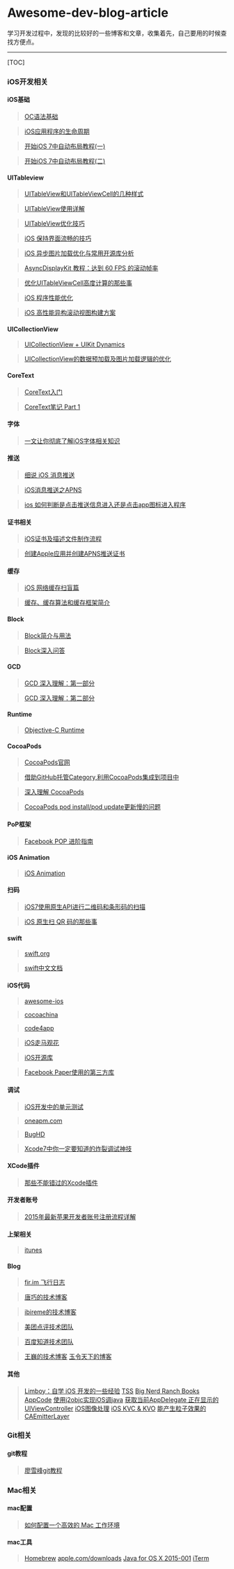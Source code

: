 # Awesome-dev-blog-article
学习开发过程中，发现的比较好的一些博客和文章，收集着先，自己要用的时候查找方便点。

-------------------

[TOC]

### iOS开发相关

#### iOS基础

>[OC语法基础](http://blog.csdn.net/jiangwei0910410003/article/category/2745191)

>[iOS应用程序的生命周期](http://www.jianshu.com/p/aa50e5350852?utm_campaign=maleskine&utm_content=note&utm_medium=writer_share&utm_source=weibo)

>[开始iOS 7中自动布局教程(一)](http://www.cocoachina.com/industry/20131203/7462.html)

>[开始iOS 7中自动布局教程(二)](http://www.cnblogs.com/zer0Black/p/3977288.html)

#### UITableview

>[UITableView和UITableViewCell的几种样式](http://blog.sina.com.cn/s/blog_4669f1cd0101qyp9.html)

>[UITableView使用详解](http://blog.sina.com.cn/s/blog_9693f61a01016lv5.html)

>[UITableView优化技巧](http://longxdragon.github.io/2015/05/26/UITableView%E4%BC%98%E5%8C%96%E6%8A%80%E5%B7%A7/) 

>[iOS 保持界面流畅的技巧](http://blog.ibireme.com/2015/11/12/smooth_user_interfaces_for_ios/)

>[iOS 异步图片加载优化与常用开源库分析](https://segmentfault.com/a/1190000002776279)

>[AsyncDisplayKit 教程：达到 60 FPS 的滚动帧率](http://www.cocoachina.com/swift/20141124/10298.html)

>[优化UITableViewCell高度计算的那些事](http://blog.sunnyxx.com/2015/05/17/cell-height-calculation/)

>[iOS 程序性能优化](http://www.samirchen.com/ios-performance-optimization/)

>[iOS 高性能异构滚动视图构建方案](http://pingguohe.net/2016/01/31/lazyscroll.html?hmsr=toutiao.io&utm_medium=toutiao.io&utm_source=toutiao.io)

#### UICollectionView

>[UICollectionView + UIKit Dynamics](http://objccn.io/issue-5-2/)

>[UICollectionView的数据预加载及图片加载逻辑的优化](http://blog.vars.me/blog/2015/04/26/UICollectionView-Optimizing/)

#### CoreText

>[CoreText入门](http://geeklu.com/2013/03/core-text/)

>[CoreText笔记 Part 1](http://longxdragon.github.io/2015/03/14/CoreText-Notes-Part-1/)

#### 字体

>[一文让你彻底了解iOS字体相关知识](http://www.cnblogs.com/dsxniubility/p/4699352.html)

#### 推送

>[细说 iOS 消息推送](http://www.cocoachina.com/industry/20140528/8582.html)

>[iOS消息推送之APNS](http://blog.csdn.net/jiajiayouba/article/details/39926017)

>[ios 如何判断是点击推送信息进入还是点击app图标进入程序](http://zhidao.baidu.com/link?url=QuZ9WZqZdHngaTSnao6-oZggHIw_f2KoSBj1-wu7cRZg2S7ytMATyGp-PnwtQOp90QgqKJ_Lk7e6lSmhf03tb-GIKgWmW9Zsu6sG2chMk3O)

#### 证书相关

>[iOS证书及描述文件制作流程](http://docs.apicloud.com/APICloud/%E6%8A%80%E6%9C%AF%E4%B8%93%E9%A2%98/iOS-License-Application-Guidance)

>[创建Apple应用并创建APNS推送证书](http://docs.getui.com/pages/viewpage.action?pageId=1934165#id-创建Apple应用并创建APNS推送证书-APNSPush证书创建)

#### 缓存

>[iOS 网络缓存扫盲篇](https://www.v2ex.com/t/252955?from=singlemessage&isappinstalled=1)

>[缓存、缓存算法和缓存框架简介](http://blog.jobbole.com/30940/)

#### Block

>[Block简介与用法](http://blog.csdn.net/enuola/article/details/8674063)

>[Block深入问答](https://www.zhihu.com/question/34593410)

#### GCD

>[GCD 深入理解：第一部分](https://github.com/nixzhu/dev-blog/blob/master/2014-04-19-grand-central-dispatch-in-depth-part-1.md)

>[GCD 深入理解：第二部分](https://github.com/nixzhu/dev-blog/blob/master/2014-05-14-grand-central-dispatch-in-depth-part-2.md)

#### Runtime

>[Objective-C Runtime](http://justsee.iteye.com/blog/2163777)

#### CocoaPods

>[CocoaPods官网](https://cocoapods.org/)

>[借助GitHub托管Category,利用CocoaPods集成到项目中](https://github.com/Damonvvong/DWCategory/blob/master/README.md?hmsr=toutiao.io&utm_medium=toutiao.io&utm_source=toutiao.io)

>[深入理解 CocoaPods](http://objccn.io/issue-6-4/)

>[ CocoaPods pod install/pod update更新慢的问题](http://blog.csdn.net/ralbatr/article/details/39082937)

#### PoP框架

>[Facebook POP 进阶指南](http://www.cocoachina.com/industry/20140704/9034.html)

#### iOS Animation

>[iOS Animation](https://github.com/yixiangboy/IOSAnimationDemo?hmsr=toutiao.io&utm_medium=toutiao.io&utm_source=toutiao.io)

#### 扫码

>[iOS7使用原生API进行二维码和条形码的扫描](http://my.oschina.net/u/2340880/blog/405847?fromerr=TWrCF6HG)

>[iOS 原生扫 QR 码的那些事](http://c0ming.me/qr-code-scan/)

#### swift

>[swift.org](https://swift.org/)

>[swift中文文档](https://numbbbbb.gitbooks.io/-the-swift-programming-language-/content/index.html)

#### iOS代码

>[awesome-ios](https://github.com/search?utf8=%E2%9C%93&q=awesome-ios)

>[cocoachina](http://code.cocoachina.com/)

>[code4app](http://code4app.com/category)

>[iOS走马观花](http://ios.b2mp.cn/)

>[iOS开源库](http://www.douban.com/note/276160185/?plg_nld=1&plg_uin=1&plg_auth=1&plg_usr=1&plg_dev=1&plg_vkey=1&plg_nld=1&type=like#!/i!/ckDefault)

>[Facebook Paper使用的第三方库](http://blog.rpplusplus.me/blog/2014/02/11/facebook-paper-used-3rd/)

#### 调试

>[iOS开发中的单元测试](http://www.infoq.com/cn/articles/ios-unit-test-1)

>[oneapm.com](http://www.oneapm.com/)

>[BugHD](http://bughd.com/)

>[Xcode7中你一定要知道的炸裂调试神技](http://www.jianshu.com/p/70ed36cf8a98?utm_campaign=maleskine&utm_content=note&utm_medium=writer_share&utm_source=weibo)

#### XCode插件

>[那些不能错过的Xcode插件](http://www.cocoachina.com/industry/20130918/7022.html)

#### 开发者账号

>[2015年最新苹果开发者账号注册流程详解](http://www.niaogebiji.com/article-5703-1.html)

#### 上架相关

>[itunes](https://itunesconnect.apple.com)

#### Blog

>[fir.im 飞行日志](http://blog.fir.im/)

>[唐巧的技术博客](http://blog.devtang.com/)

>[ibireme的技术博客](http://blog.ibireme.com/)

>[美团点评技术团队](http://tech.meituan.com/)

>[百度知道技术团队](http://blog.sunnyxx.com/)

>[王巍的技术博客](http://onevcat.com/)
>[玉令天下的博客](http://yulingtianxia.com/)

#### 其他
>[Limboy：自学 iOS 开发的一些经验](http://www.cocoachina.com/cms/wap.php?action=article&id=10823)
>[TSS](http://api.ineal.me/tss/status)
>[Big Nerd Ranch Books](http://forums.bignerdranch.com/)
>[AppCode](https://www.jetbrains.com/objc/)
>[使用j2objc实现iOS调java](http://blog.csdn.net/xyxjn/article/details/46049313)
>[获取当前AppDelegate 正在显示的UIViewController](http://blog.csdn.net/shaobo8910/article/details/47789027)
>[iOS图像处理](http://www.cnblogs.com/zanglitao/p/4036667.html)
>[iOS KVC & KVO](http://blog.jobbole.com/61044/)
>[能产生粒子效果的CAEmitterLayer](http://www.cnblogs.com/YouXianMing/p/3785876.html)


### Git相关

#### git教程
>[廖雪峰git教程](http://www.liaoxuefeng.com/wiki/0013739516305929606dd18361248578c67b8067c8c017b000)


### Mac相关

#### mac配置
>[如何配置一个高效的 Mac 工作环境](https://github.com/macdao/ocds-guide-to-setting-up-mac?hmsr=toutiao.io&utm_medium=toutiao.io&utm_source=toutiao.io)

#### mac工具
>[Homebrew](http://brew.sh/index_zh-cn.html)
>[apple.com/downloads](https://developer.apple.com/downloads/)
>[Java for OS X 2015-001](https://support.apple.com/kb/DL1572?viewlocale=en_US&locale=en_US)
>[iTerm](http://swiftcafe.io/2015/07/25/iterm/?hmsr=toutiao.io&utm_medium=toutiao.io&utm_source=toutiao.io)
